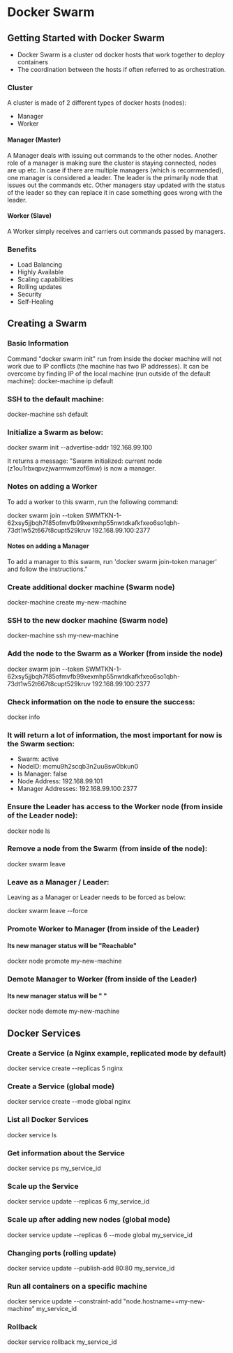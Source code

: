 # Docker Swarm
## Getting Started with Docker Swarm
- Docker Swarm is a cluster od docker hosts that work together to deploy containers
- The coordination between the hosts if often referred to as orchestration.

### Cluster
A cluster is made of 2 different types of docker hosts (nodes):
- Manager
- Worker

#### Manager (Master)
A Manager deals with issuing out commands to the other nodes.
Another role of a manager is making sure the cluster is staying connected, nodes are up etc.
In case if there are multiple managers (which is recommended), one manager is considered a leader.
The leader is the primarily node that issues out the commands etc.
Other managers stay updated with the status of the leader so they can replace it in case something goes
wrong with the leader.

#### Worker (Slave)
A Worker simply receives and carriers out commands passed by managers.

### Benefits
- Load Balancing
- Highly Available
- Scaling capabilities
- Rolling updates
- Security
- Self-Healing

## Creating a Swarm 
### Basic Information
Command "docker swarm init" run from inside the docker machine will not work due to IP conflicts (the machine has two IP addresses).
It can be overcome by finding IP of the local machine (run outside of the default machine):
docker-machine ip default 

### SSH to the default machine:
docker-machine ssh default

### Initialize a Swarm as below:
docker swarm init --advertise-addr 192.168.99.100

It returns a message:
"Swarm initialized: current node (z1ou1rbxqpvzjwarmwmzof6mw) is now a manager. 
### Notes on adding a Worker
To add a worker to this swarm, run the following command:

docker swarm join --token SWMTKN-1-62xsy5jjbqh7f85ofmvfb99xexmhp55nwtdkafkfxeo6so1qbh-73dt1w52t667t8cupt529kruv 192.168.99.100:2377                                   

#### Notes on adding a Manager
To add a manager to this swarm, run 'docker swarm join-token manager' and follow the instructions."

### Create additional docker machine (Swarm node)
docker-machine create my-new-machine

### SSH to the new docker machine (Swarm node)
docker-machine ssh my-new-machine

### Add the node to the Swarm as a Worker (from inside the node)
docker swarm join --token SWMTKN-1-62xsy5jjbqh7f85ofmvfb99xexmhp55nwtdkafkfxeo6so1qbh-73dt1w52t667t8cupt529kruv 192.168.99.100:2377

### Check information on the node to ensure the success:
docker info

### It will return a lot of information, the most important for now is the Swarm section:
- Swarm: active 
- NodeID: mcmu9h2scqb3n2uu8sw0bkun0  
- Is Manager: false          
- Node Address: 192.168.99.101   
- Manager Addresses: 192.168.99.100:2377  

### Ensure the Leader has access to the Worker node (from inside of the Leader node):
docker node ls

### Remove a node from the Swarm (from inside of the node):
docker swarm leave

### Leave as a Manager / Leader:
Leaving as a Manager or Leader needs to be forced as below:

docker swarm leave --force

### Promote Worker to Manager (from inside of the Leader)
#### Its new manager status will be "Reachable"
docker node promote my-new-machine

### Demote Manager to Worker (from inside of the Leader)
#### Its new manager status will be " "
docker node demote my-new-machine

## Docker Services
### Create a Service (a Nginx example, replicated mode by default)
docker service create --replicas 5 nginx

### Create a Service (global mode)
docker service create --mode global nginx

### List all Docker Services
docker service ls

### Get information about the Service
docker service ps my_service_id

### Scale up the Service
docker service update --replicas 6 my_service_id

### Scale up after adding new nodes (global mode)
docker service update --replicas 6 --mode global my_service_id

### Changing ports (rolling update)
docker service update --publish-add 80:80 my_service_id

### Run all containers on a specific machine
docker service update --constraint-add "node.hostname==my-new-machine" my_service_id

### Rollback
docker service rollback my_service_id